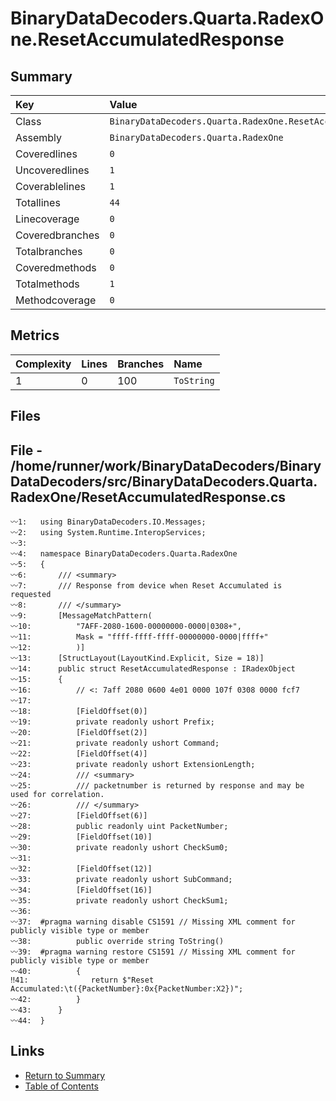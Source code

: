﻿# BinaryDataDecoders.Quarta.RadexOne.ResetAccumulatedResponse

## Summary

| Key             | Value                                                         |
| :-------------- | :------------------------------------------------------------ |
| Class           | `BinaryDataDecoders.Quarta.RadexOne.ResetAccumulatedResponse` |
| Assembly        | `BinaryDataDecoders.Quarta.RadexOne`                          |
| Coveredlines    | `0`                                                           |
| Uncoveredlines  | `1`                                                           |
| Coverablelines  | `1`                                                           |
| Totallines      | `44`                                                          |
| Linecoverage    | `0`                                                           |
| Coveredbranches | `0`                                                           |
| Totalbranches   | `0`                                                           |
| Coveredmethods  | `0`                                                           |
| Totalmethods    | `1`                                                           |
| Methodcoverage  | `0`                                                           |

## Metrics

| Complexity | Lines | Branches | Name       |
| :--------- | :---- | :------- | :--------- |
| 1          | 0     | 100      | `ToString` |

## Files

## File - /home/runner/work/BinaryDataDecoders/BinaryDataDecoders/src/BinaryDataDecoders.Quarta.RadexOne/ResetAccumulatedResponse.cs

```CSharp
〰1:   using BinaryDataDecoders.IO.Messages;
〰2:   using System.Runtime.InteropServices;
〰3:   
〰4:   namespace BinaryDataDecoders.Quarta.RadexOne
〰5:   {
〰6:       /// <summary>
〰7:       /// Response from device when Reset Accumulated is requested
〰8:       /// </summary>
〰9:       [MessageMatchPattern(
〰10:          "7AFF-2080-1600-00000000-0000|0308+",
〰11:          Mask = "ffff-ffff-ffff-00000000-0000|ffff+"
〰12:          )]
〰13:      [StructLayout(LayoutKind.Explicit, Size = 18)]
〰14:      public struct ResetAccumulatedResponse : IRadexObject
〰15:      {
〰16:          // <: 7aff 2080 0600 4e01 0000 107f 0308 0000 fcf7
〰17:  
〰18:          [FieldOffset(0)]
〰19:          private readonly ushort Prefix;
〰20:          [FieldOffset(2)]
〰21:          private readonly ushort Command;
〰22:          [FieldOffset(4)]
〰23:          private readonly ushort ExtensionLength;
〰24:          /// <summary>
〰25:          /// packetnumber is returned by response and may be used for correlation.
〰26:          /// </summary>
〰27:          [FieldOffset(6)]
〰28:          public readonly uint PacketNumber;
〰29:          [FieldOffset(10)]
〰30:          private readonly ushort CheckSum0;
〰31:  
〰32:          [FieldOffset(12)]
〰33:          private readonly ushort SubCommand;
〰34:          [FieldOffset(16)]
〰35:          private readonly ushort CheckSum1;
〰36:  
〰37:  #pragma warning disable CS1591 // Missing XML comment for publicly visible type or member
〰38:          public override string ToString()
〰39:  #pragma warning restore CS1591 // Missing XML comment for publicly visible type or member
〰40:          {
‼41:              return $"Reset Accumulated:\t({PacketNumber}:0x{PacketNumber:X2})";
〰42:          }
〰43:      }
〰44:  }
```

## Links

* [Return to Summary](Summary.md)
* [Table of Contents](../TOC.md)

